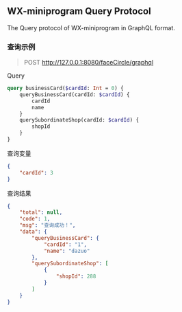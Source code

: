 ## WX-miniprogram Query Protocol
The Query protocol of WX-miniprogram in GraphQL format.

### 查询示例

> POST http://127.0.0.1:8080/faceCircle/graphql

Query

```graphql
query businessCard($cardId: Int = 0) {
    queryBusinessCard(cardId: $cardId) {
        cardId
        name
    }
    querySubordinateShop(cardId: $cardId) {
        shopId
    }
}
```

查询变量

```json
{
	"cardId": 3
}
```

查询结果

```json
{
    "total": null,
    "code": 1,
    "msg": "查询成功！",
    "data": {
        "queryBusinessCard": {
            "cardId": "1",
            "name": "dazuo"
        },
        "querySubordinateShop": [
            {
                "shopId": 288
            }
        ]
    }
}
```